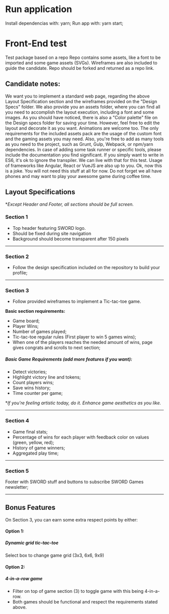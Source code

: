 # Run application
Install dependencias with: yarn;
Run app with: yarn start;

# Front-End test

Test package based on a repo
Repo contains some assets, like a font to be imported and some game assets (SVGs). Wireframes are also included to guide the candidate.
Repo should be forked and returned as a repo link.

## Candidate notes:
We want you to implement a standard web page, regarding the above Layout Specification section and the wireframes provided on the "Design Specs" folder. We also provide you an assets folder, where you can find all you need to accomplish the layout execution, including a font and some images. As you should have noticed, there is also a "Color palette" file on the Design specs folder for saving your time. However, feel free to edit the layout and decorate it as you want. Animations are welcome too. The only requirements for the included assets pack are the usage of the custom font and the gaming assets you may need.
Also, you're free to add as many tools as you need to the project, such as Grunt, Gulp, Webpack, or npm/yarn dependencies.
In case of adding some task runner or specific tools, please include the documentation you find significant.  If you simply want to write in ES6, it's ok to ignore the transpiler. We can live with that for this test.
Usage of frameworks like Angular, React or VueJS are also up to you. Ok, now this is a joke. You will not need this stuff at all for now.
Do not forget we all have phones and may want to play your awesome game during coffee time. 


## Layout Specifications

\**Except Header and Footer, all sections should be full screen.*

### Section 1
- Top header featuring SWORD logo.
- Should be fixed during site navigation
- Background should become transparent after 150 pixels
___
### Section 2
- Follow the design specification included on the repository to build your profile;
___
### Section 3
- Follow provided wireframes to implement a Tic-tac-toe game.
 
 **Basic section requirements:**
- Game board;
- Player Wins;
- Number of games played;
- Tic-tac-toe regular rules (First player to win 5 games wins);
- When one of the players reaches the needed amount of wins, page gives congrats and scrolls to next section;

##### Basic Game Requirements (add more features if you want):
- Detect victories;
- Highlight victory line and tokens;
- Count players wins;
- Save wins history;
- Time counter per game;

\**If you're feeling artistic today, do it. Enhance game aesthetics as you like.*
___
### Section 4

- Game final stats;
- Percentage of wins for each player with feedback color on values (green, yellow, red);
- History of game winners;
- Aggregated play time;
___
### Section 5
Footer with SWORD stuff and buttons to subscribe SWORD Games newsletter;

___
## Bonus Features
On Section 3, you can earn some extra respect points by either:

#### **Option 1:**
##### Dynamic grid tic-tac-toe
Select box to change game grid (3x3, 6x6, 9x9)

#### **Option 2:**
##### 4-in-a-row game
- Filter on top of game section (3) to toggle game with this being 4-in-a-row.
- Both games should be functional and respect the requirements stated above.
